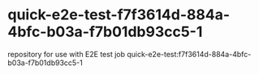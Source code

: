 # quick-e2e-test-f7f3614d-884a-4bfc-b03a-f7b01db93cc5-1
repository for use with E2E test job quick-e2e-test:f7f3614d-884a-4bfc-b03a-f7b01db93cc5-1
